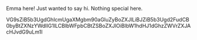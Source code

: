 Emma here! Just wanted to say hi. Nothing special here.

VG9sZiB5b3UgdGhlcmUgaXMgbm90aGluZyBoZXJlLiBJZiB5b3Ugd2FudCB0byBtZXNzYWdlIG1lLCBlbWFpbCBtZSBoZXJlOiBlbW1hdHJ1dGhzZWVrZXJAcHJvdG9uLm1l
